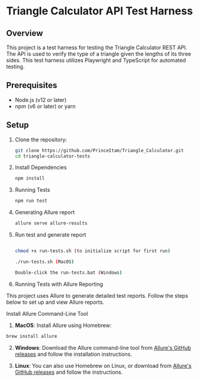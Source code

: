 # Triangle Calculator API Test Harness

## Overview

This project is a test harness for testing the Triangle Calculator REST API. The API is used to verify the type of a triangle given the lengths of its three sides. This test harness utilizes Playwright and TypeScript for automated testing.

## Prerequisites

- Node.js (v12 or later)
- npm (v6 or later) or yarn

## Setup

1. Clone the repository:

   ```sh
   git clone https://github.com/PrinceItam/Triangle_Calculator.git
   cd triangle-calculator-tests

2. Install Dependencies
    ```sh
   npm install

4. Running Tests
    ```sh
   npm run test

5. Generating Allure report
   ```sh
   allure serve allure-results

6. Run test and generate report 
    ```sh

    chmod +x run-tests.sh (to initialize script for first run)

   ./run-tests.sh (MacOS)

   Double-click the run-tests.bat (Windows)


8. Running Tests with Allure Reporting 

This project uses Allure to generate detailed test reports. Follow the steps below to set up and view Allure reports. 


Install Allure Command-Line Tool

 1. **MacOS**: Install Allure using Homebrew: 
 ```bash 
 brew install allure 
 ``` 

 2. **Windows**: Download the Allure command-line tool from [Allure's GitHub releases](https://github.com/allure-framework/allure2/releases) and follow the installation instructions. 
 
 3. **Linux**: You can also use Homebrew on Linux, or download from [Allure's GitHub releases](https://github.com/allure-framework/allure2/releases) and follow the instructions.
